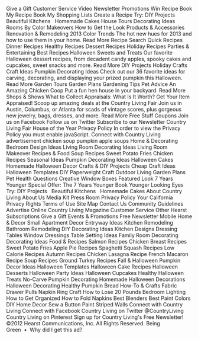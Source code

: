 Give a Gift Customer Service Video Newsletter Promotions Win Recipe Book My Recipe Book My Shopping Lists Create a Recipe Try: DIY Projects   Beautiful Kitchens   Homemade Cakes House Tours Decorating Ideas Rooms By Color Makeovers How to Get the Look Products & Accessories Renovation & Remodeling 2013 Color Trends The hot new hues for 2013 and how to use them in your home. Read More Recipe Search Quick Recipes Dinner Recipes Healthy Recipes Dessert Recipes Holiday Recipes Parties & Entertaining Best Recipes Halloween Sweets and Treats Our favorite Halloween dessert recipes, from decadent candy apples, spooky cakes and cupcakes, sweet snacks and more. Read More DIY Projects Holiday Crafts Craft Ideas Pumpkin Decorating Ideas Check out our 36 favorite ideas for carving, decorating, and displaying your prized pumpkin this Halloween. Read More Garden Tours Garden Plans Gardening Tips Pet Advice An Amazing Chicken Coop Put a fun hen house in your backyard. Read More Shops & Shows What to Collect Appraisals: What Is It Worth? Get Your Item Appraised! Scoop up amazing deals at the Country Living Fair Join us in Austin, Columbus, or Atlanta for scads of vintage scores, plus gorgeous new jewelry, bags, dresses, and more. Read More Free Stuff Coupons Join us on Facebook Follow us on Twitter Subscribe to our Newsletter Country Living Fair House of the Year Privacy Policy In order to view the Privacy Policy you must enable javaScript. Connect with Country Living advertisement chicken soup pumpkin apple soups Home & Decorating Bedroom Design Ideas Living Room Decorating Ideas Living Room Makeover Recipes & Food Soup Recipes Sweet Potato Fries Chicken Recipes Seasonal Ideas Pumpkin Decorating Ideas Halloween Cakes Homemade Halloween Decor Crafts & DIY Projects Cheap Craft Ideas Halloween Templates DIY Paperweight Craft Outdoor Living Garden Plans Pet Health Questions Creative Window Boxes Featured Look 7 Years Younger Special Offer: The 7 Years Younger Book Younger Looking Eyes Try: DIY Projects   Beautiful Kitchens   Homemade Cakes About Country Living About Us Media Kit Press Room Privacy Policy Your California Privacy Rights Terms of Use Site Map Contact Us Community Guidelines Advertise Online Country Living Magazine Customer Service Other Hearst Subscriptions Give a Gift Events & Promotions Free Newsletter Mobile Home & Decor Small Apartment Decor Entryway Ideas Kitchen Remodeling Bathroom Remodeling DIY Decorating Ideas Kitchen Designs Dressing Tables Window Dressings Table Setting Ideas Family Room Decorating Decorating Ideas Food & Recipes Salmon Recipes Chicken Breast Recipes Sweet Potato Fries Apple Pie Recipes Spaghetti Squash Recipes Low Calorie Recipes Autumn Recipes Chicken Lasagna Recipe French Macaron Recipe Soup Recipes Ground Turkey Recipes Fall & Halloween Pumpkin Decor Ideas Halloween Templates Halloween Cake Recipes Halloween Desserts Halloween Party Ideas Halloween Cupcakes Healthy Halloween Treats No-Carve Pumpkin Decorating Homemade Halloween Decorations Halloween Decorating Healthy Pumpkin Bread How-To & Crafts Fabric Drawer Pulls Napkin Ring Craft How to Lose 20 Pounds Bedroom Lighting How to Get Organized How to Fold Napkins Best Blenders Best Paint Colors DIY Home Decor Sew a Button Paint Striped Walls Connect with Country Living Connect with Facebook Country Living on Twitter @CountryLiving Country Living on Pinterest Sign up for Country Living's Free Newsletter! ©2012 Hearst Communications, Inc. All Rights Reserved. Being Green  •  Why did I get this ad?